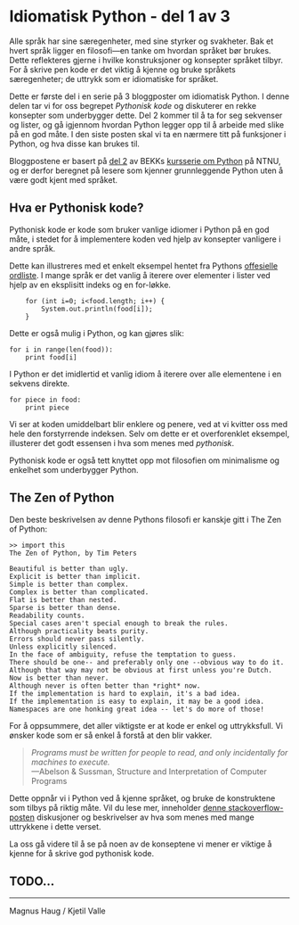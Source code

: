 # Idiomatisk Python - del 1 av 3

Alle språk har sine særegenheter, med sine styrker og svakheter. 
Bak et hvert språk ligger en filosofi—en tanke om hvordan språket bør brukes.
Dette reflekteres gjerne i hvilke konstruksjoner og konsepter språket tilbyr.
For å skrive pen kode er det viktig å kjenne og bruke språkets særegenheter; de uttrykk som er idiomatiske for språket.

Dette er første del i en serie på 3 bloggposter om idiomatisk Python.
I denne delen tar vi for oss begrepet *Pythonisk kode* og diskuterer en rekke konsepter som underbygger dette.
Del 2 kommer til å ta for seg sekvenser og lister, og gå igjennom hvordan Python legger opp til å arbeide med slike på en god måte.
I den siste posten skal vi ta en nærmere titt på funksjoner i Python, og hva disse kan brukes til.

Bloggpostene er basert på [del 2](http://magnhaug.github.com/BEKK-Python-Kurs/slides/del2.html#1) av BEKKs [kursserie om Python](https://github.com/bekkopen/BEKK-Python-Kurs) på NTNU, og er derfor beregnet på lesere som kjenner grunnleggende Python uten å være godt kjent med språket.

## Hva er Pythonisk kode?

Pythonisk kode er kode som bruker vanlige idiomer i Python på en god måte, i stedet for å implementere koden ved hjelp av konsepter vanligere i andre språk.

Dette kan illustreres med et enkelt eksempel hentet fra Pythons [offesielle ordliste](http://docs.python.org/glossary.html#term-pythonic).
I mange språk er det vanlig å iterere over elementer i lister ved hjelp av en eksplisitt indeks og en for-løkke.

        for (int i=0; i<food.length; i++) {
            System.out.println(food[i]);
        }

Dette er også mulig i Python, og kan gjøres slik:

    for i in range(len(food)):
        print food[i]

I Python er det imidlertid et vanlig idiom å iterere over alle elementene i en sekvens direkte.
 
    for piece in food:
        print piece

Vi ser at koden umiddelbart blir enklere og penere, ved at vi kvitter oss med hele den forstyrrende indeksen.
Selv om dette er et overforenklet eksempel, illusterer det godt essensen i hva som menes med *pythonisk*.

Pythonisk kode er også tett knyttet opp mot filosofien om minimalisme og enkelhet som underbygger Python.

## The Zen of Python

Den beste beskrivelsen av denne Pythons filosofi er kanskje gitt i The Zen of Python:

    >> import this
    The Zen of Python, by Tim Peters

    Beautiful is better than ugly.
    Explicit is better than implicit.
    Simple is better than complex.
    Complex is better than complicated.
    Flat is better than nested.
    Sparse is better than dense.
    Readability counts.
    Special cases aren't special enough to break the rules.
    Although practicality beats purity.
    Errors should never pass silently.
    Unless explicitly silenced.
    In the face of ambiguity, refuse the temptation to guess.
    There should be one-- and preferably only one --obvious way to do it.
    Although that way may not be obvious at first unless you're Dutch.
    Now is better than never.
    Although never is often better than *right* now.
    If the implementation is hard to explain, it's a bad idea.
    If the implementation is easy to explain, it may be a good idea.
    Namespaces are one honking great idea -- let's do more of those!

For å oppsummere, det aller viktigste er at kode er enkel og uttrykksfull.
Vi ønsker kode som er så enkel å forstå at den blir vakker.

> *Programs must be written for people to read, and only incidentally for machines to execute.*  
> —Abelson & Sussman, Structure and Interpretation of Computer Programs

Dette oppnår vi i Python ved å kjenne språket, og bruke de konstruktene som tilbys på riktig måte.
Vil du lese mer, inneholder [denne stackoverflow-posten](http://stackoverflow.com/questions/228181/the-zen-of-python) diskusjoner og beskrivelser av hva som menes med mange uttrykkene i dette verset.

La oss gå videre til å se på noen av de konseptene vi mener er viktige å kjenne for å skrive god pythonisk kode.

## TODO...

---

Magnus Haug / Kjetil Valle
